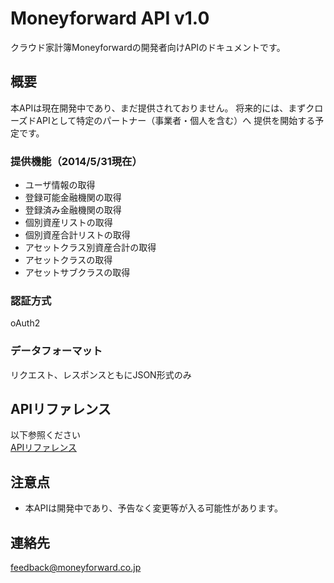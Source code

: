 # Moneyforward API v1.0

クラウド家計簿Moneyforwardの開発者向けAPIのドキュメントです。

## 概要

本APIは現在開発中であり、まだ提供されておりません。
将来的には、まずクローズドAPIとして特定のパートナー（事業者・個人を含む）へ
提供を開始する予定です。

### 提供機能（2014/5/31現在）

* ユーザ情報の取得
* 登録可能金融機関の取得
* 登録済み金融機関の取得
* 個別資産リストの取得
* 個別資産合計リストの取得
* アセットクラス別資産合計の取得
* アセットクラスの取得
* アセットサブクラスの取得

### 認証方式
oAuth2

### データフォーマット

リクエスト、レスポンスともにJSON形式のみ

## APIリファレンス

以下参照ください  
[APIリファレンス](api-referrence.md)

## 注意点

* 本APIは開発中であり、予告なく変更等が入る可能性があります。
 
## 連絡先

feedback@moneyforward.co.jp 
